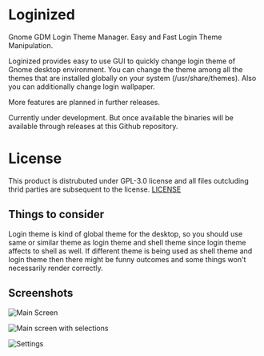 # Loginized
Gnome GDM Login Theme Manager. Easy and Fast Login Theme Manipulation.

Loginized provides easy to use GUI to quickly change login theme of Gnome desktop environment. You can change the theme 
among all the themes that are installed globally on your system (/usr/share/themes). Also you can additionally change
login wallpaper.

More features are planned in further releases.

Currently under development. But once available the binaries will be available through releases at this Github repository.

# License

This product is distrubuted under GPL-3.0 license and all files outcluding thrid parties are subsequent to the license. [LICENSE](https://github.com/juhaku/loginized/blob/master/LICENSE)

## Things to consider

Login theme is kind of global theme for the desktop, so you should use same or similar theme as login theme and shell theme since login theme affects to shell as well. If different theme is being used as shell theme and login theme then there might be funny outcomes and some things won't necessarily render correctly.

## Screenshots

![Main Screen](https://github.com/juhaku/loginized/blob/master/screen_1.png)

![Main screen with selections](https://github.com/juhaku/loginized/blob/master/screen_2.png)

![Settings](https://github.com/juhaku/loginized/blob/master/screen_3.png)